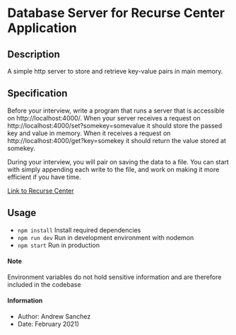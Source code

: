 # Database Server for Recurse Center Application 

## Description
A simple http server to store and retrieve key-value pairs in main memory. 

## Specification
Before your interview, write a program that runs a server that is accessible on http://localhost:4000/. When your server receives a request on http://localhost:4000/set?somekey=somevalue it should store the passed key and value in memory. When it receives a request on http://localhost:4000/get?key=somekey it should return the value stored at somekey.

During your interview, you will pair on saving the data to a file. You can start with simply appending each write to the file, and work on making it more efficient if you have time.

[Link to Recurse Center](https://www.recurse.com/pairing-tasks)

## Usage
- `npm install`
Install required dependencies
- `npm run dev` 
Run in development environment with nodemon
- `npm start` 
Run in production 

#### Note
Environment variables do not hold sensitive information and are therefore included in the codebase

#### Information
- Author: Andrew Sanchez
- Date: February 2021)
